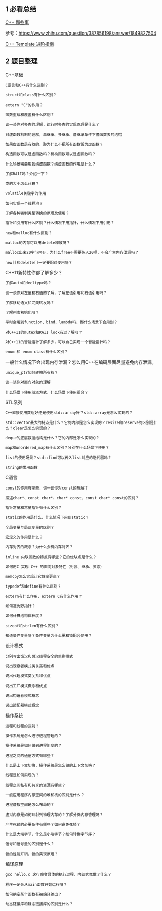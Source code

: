 ## 1  必看总结

[C++ 那些事](https://github.com/Light-City/CPlusPlusThings)

参考：https://www.zhihu.com/question/387856198/answer/1849827504

[C++ Template 进阶指南](https://github.com/wuye9036/CppTemplateTutorial)


## 2  题目整理

C++基础

    C语言和C++有什么区别？
    
    struct和class有什么区别？
    
    extern "C"的作用？
    
    函数重载和覆盖有什么区别？
    
    谈一谈你对多态的理解，运行时多态的实现原理是什么？
    
    对虚函数机制的理解，单继承、多继承、虚继承条件下虚函数表的结构
    
    如果虚函数是有效的，那为什么不把所有函数设为虚函数？
    
    构造函数可以是虚函数吗？析构函数可以是虚函数吗？
    
    什么场景需要用到纯虚函数？纯虚函数的作用是什么？
    
    了解RAII吗？介绍一下？
    
    类的大小怎么计算？
    
    volatile关键字的作用
    
    如何实现一个线程池？
    
    了解各种强制类型转换的原理及使用？
    
    指针和引用有什么区别？什么情况下用指针，什么情况下用引用？
    
    new和malloc有什么区别？
    
    malloc的内存可以用delete释放吗？
    
    malloc出来20字节内存，为什么free不需要传入20呢，不会产生内存泄漏吗？
    
    new[]和delete[]一定要配对使用吗？
    
C++11新特性你都了解多少？

    了解auto和decltype吗？
    
    谈一谈你对左值和右值的了解，了解左值引用和右值引用吗？
    
    了解移动语义和完美转发吗？
    
    了解列表初始化吗？
    
    平时会用到function、bind、lambda吗，都什么场景下会用到？
    
    对C++11的mutex和RAII lock有过了解吗？
    
    对C++11的智能指针了解多少，可以自己实现一个智能指针吗？
    
    enum 和 enum class有什么区别？
    
一般什么情况下会出现内存泄漏？怎么用C++在编码层面尽量避免内存泄漏。

    unique_ptr如何转换所有权？
    
    谈一谈你对面向对象的理解
    
    什么场景下使用继承方式，什么场景下使用组合？
    
STL系列

    C++直接使用数组好还是使用std::array好？std::array是怎么实现的？
    
    std::vector最大的特点是什么？它的内部是怎么实现的？resize和reserve的区别是什么？clear是怎么实现的？
    
    deque的底层数据结构是什么？它的内部是怎么实现的？
    
    map和unordered_map有什么区别？分别在什么场景下使用？
    
    list的使用场景？std::find可以传入list对应的迭代器吗？
    
    string的常用函数
    
C语言

    const的作用有哪些，谈一谈你对const的理解？
    
    描述char*、const char*、char* const、const char* const的区别？
    
    指针常量和常量指针有什么区别？
    
    static的作用是什么，什么情况下用到static？
    
    全局变量与局部变量的区别？
    
    宏定义的作用是什么？
    
    内存对齐的概念？为什么会有内存对齐？
    
    inline 内联函数的特点有哪些？它的优缺点是什么？
    
    如何用C 实现 C++ 的面向对象特性（封装、继承、多态）
    
    memcpy怎么实现让它效率更高？
    
    typedef和define有什么区别？
    
    extern有什么作用，extern C有什么作用？
    
    如何避免野指针？
    
    如何计算结构体长度？
    
    sizeof和strlen有什么区别？
    
    知道条件变量吗？条件变量为什么要和锁配合使用？
    
设计模式

    分别写出饿汉和懒汉线程安全的单例模式
    
    说出观察者模式类关系和优点
    
    说出代理模式类关系和优点
    
    说出工厂模式概念和优点
    
    说出构造者模式概念
    
    说出适配器模式概念
    
操作系统

    进程和线程的区别？
    
    操作系统是怎么进行进程管理的？
    
    操作系统是如何做到进程阻塞的？
    
    进程之间的通信方式有哪些？
    
    什么是上下文切换，操作系统是怎么做的上下文切换？
    
    线程是如何实现的？
    
    线程之间私有和共享的资源有哪些？
    
    一般应用程序内存空间的堆和栈的区别是什么？
    
    进程虚拟空间是怎么布局的？
    
    虚拟内存是如何映射到物理内存的？了解分页内存管理吗？
    
    产生死锁的必要条件有哪些？如何避免死锁？
    
    什么是大端字节，什么是小端字节？如何转换字节序？
    
    信号和信号量的区别是什么？
    
    锁的性能开销，锁的实现原理？
    
编译原理

    gcc hello.c 这行命令具体的执行过程，内部究竟做了什么？
    
    程序一定会从main函数开始运行吗？
    
    如何确定某个函数有被编译输出？
    
    动态链接库和静态链接库的区别是什么？
    
